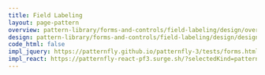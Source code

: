 ```yaml
---
title: Field Labeling
layout: page-pattern
overview: pattern-library/forms-and-controls/field-labeling/design/overview.md
design: pattern-library/forms-and-controls/field-labeling/design/design.md
code_html: false
impl_jquery: https://patternfly.github.io/patternfly-3/tests/forms.html#right-aligned
impl_react: https://patternfly-react-pf3.surge.sh/?selectedKind=patternfly-react%2FForms%20and%20Controls%2FForms&selectedStory=Horizontal%20Form
---
```


